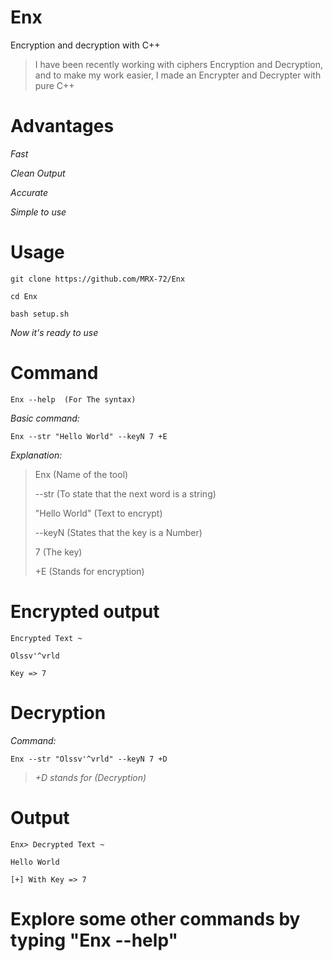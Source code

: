 # Enx
Encryption and decryption with C++

> I have been recently working with ciphers 
> Encryption and Decryption, and to make my work 
> easier, I made an Encrypter and Decrypter with 
> pure C++

# Advantages
> 
*Fast*
> 
*Clean Output*
> 
*Accurate*
> 
*Simple to use*

# Usage 

``` git clone https://github.com/MRX-72/Enx ```
> 
``` cd Enx ```
> 
``` bash setup.sh ```
> 
*Now it's ready to use*

# Command
 
``` Enx --help  (For The syntax) ```
> 
*Basic command:*
> 
``` Enx --str "Hello World" --keyN 7 +E ```
> 
*Explanation:*
> 
> Enx (Name of the tool) 
> 
> --str (To state that the next word is a string)
> 
> "Hello World" (Text to encrypt)
> 
> --keyN (States that the key is a Number)
> 
> 7 (The key) 
> 
> +E (Stands for encryption)
> 
# Encrypted output 
> 
```
Encrypted Text ~

Olssv'^vrld

Key => 7
```
> 
# Decryption 
> 
*Command:*
> 
 ```Enx --str "Olssv'^vrld" --keyN 7 +D ```
> 
> *+D stands for (Decryption)*
> 
# Output 
```
Enx> Decrypted Text ~

Hello World

[+] With Key => 7
```
# Explore some other commands by typing "Enx --help"
